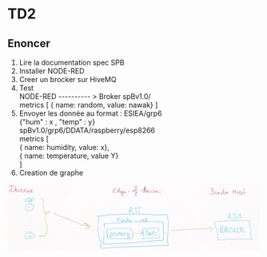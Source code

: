 # TD2

## Enoncer
1. Lire la documentation spec SPB
2. Installer NODE-RED
3. Creer un brocker sur HiveMQ
4. Test  
     NODE-RED ---------- > Broker
     spBv1.0/  
     metrics [ { name: random, value: nawak} ]
5. Envoyer les donnée au format :
    ESIEA/grp6  
    {"hum" : x , "temp" : y}  
    spBv1.0/grp6/DDATA/raspberry/esp8266  
    metrics [  
      { name: humidity, value: x},  
      { name: temperature, value Y}  
    ]
6. Creation de graphe

![shema](./ScreenShot/shema.jpeg)
